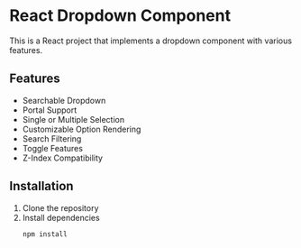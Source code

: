 # React Dropdown Component

This is a React project that implements a dropdown component with various features.

## Features

- Searchable Dropdown
- Portal Support
- Single or Multiple Selection
- Customizable Option Rendering
- Search Filtering
- Toggle Features
- Z-Index Compatibility

## Installation

1. Clone the repository
2. Install dependencies
   ```bash
   npm install
